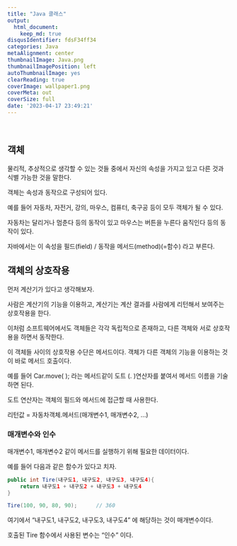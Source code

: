 ```yaml
---
title: "Java 클래스"
output:
  html_document:
    keep_md: true
disqusIdentifier: fdsF34ff34
categories: Java
metaAlignment: center
thumbnailImage: Java.png
thumbnailImagePosition: left
autoThumbnailImage: yes
clearReading: true
coverImage: wallpaper1.png
coverMeta: out
coverSize: full
date: '2023-04-17 23:49:21'
---
```


<br>
<!-- excerpt -->

## 객체

물리적, 추상적으로 생각할 수 있는 것들 중에서 자신의 속성을 가지고 있고 다른 것과 식별 가능한 것을 말한다.

객체는 속성과 동작으로 구성되어 있다.

예를 들어 자동차, 자전거, 강의, 마우스, 컴퓨터, 축구공 등이 모두 객체가 될 수 있다.

자동차는 달리거나 멈춘다 등의 동작이 있고 마우스는 버튼을 누른다 움직인다 등의 동작이 있다.

자바에서는 이 속성을 필드(field) / 동작을 메서드(method)(=함수) 라고 부른다.

## 객체의 상호작용

먼저 계산기가 있다고 생각해보자.

사람은 계산기의 기능을 이용하고, 계산기는 계산 결과를 사람에게 리턴해서 보여주는 상호작용을 한다.

이처럼 소프트웨어에서도 객체들은 각각 독립적으로 존재하고, 다른 객체와 서로 상호작용을 하면서 동작한다.

이 객체들 사이의 상호작용 수단은 메서드이다. 객체가 다른 객체의 기능을 이용하는 것이 바로 메서드 호출이다.

예를 들어 Car.move( ); 라는 메서드같이 도트 (. )연산자를 붙여서 메서드 이름을 기술하면 된다.

도트 연산자는 객체의 필드와 메서드에 접근할 때 사용한다.

리턴값 = 자동차객체.메서드(매개변수1, 매개변수2, …)

### 매개변수와 인수

매개변수1, 매개변수2 같이 메서드를 실행하기 위해 필요한 데이터이다.

예를 들어 다음과 같은 함수가 있다고 치자.

```java
public int Tire(내구도1, 내구도2, 내구도3, 내구도4){
	return 내구도1 + 내구도2 + 내구도3 + 내구도4
}

Tire(100, 90, 80, 90);      // 360
```

여기에서 “내구도1, 내구도2, 내구도3, 내구도4” 에 해당하는 것이 매개변수이다.

호출된 Tire 함수에서 사용된 변수는 “인수” 이다.